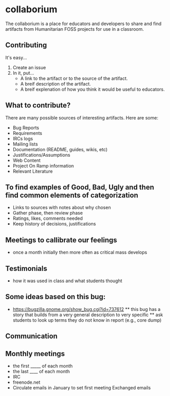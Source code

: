 collaborium
===========

The collaborium is a place for educators and developers to share and find artifacts from Humanitarian FOSS projects for use in a classroom.


Contributing
------------

It's easy...

1. Create an issue
2. In it, put...
    * A link to the artifact or to the source of the artifact.
    * A breif description of the artifact.
    * A breif explenation of how you think it would be useful to educators.


What to contribute?
-------------------

There are many possible sources of interesting artifacts. Here are some:

* Bug Reports
* Requirements
* IRCs logs
* Mailing lists
* Documentation (README, guides, wikis, etc)
* Justifications/Assumptions
* Web Content
* Project On Ramp information
* Relevant Literature

## To find examples of Good, Bad, Ugly and then find common elements of categorization
* Links to sources with notes about why chosen
* Gather phase, then review phase
* Ratings, likes, comments needed
* Keep history of decisions, justifications

## Meetings to callibrate our feelings
* once a month initially then more often as critical mass develops

## Testimonials
* how it was used in class and what students thought

## Some ideas based on this bug:
* https://bugzilla.gnome.org/show_bug.cgi?id=737612
** this bug has a story that builds from a very general description to very specific
** ask students to look up terms they do not know in report (e.g., core dump)


## Communication


## Monthly meetings
* the first _____ of each month
* the last ____ of each month
* IRC
* freenode.net
* Circulate emails in January to set first meeting
Exchanged emails
